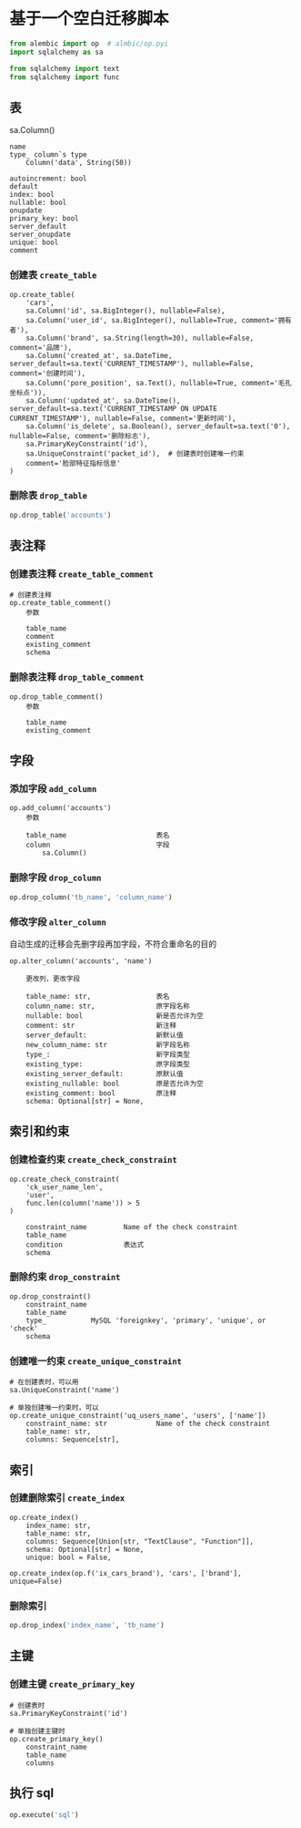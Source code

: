 # 基于一个空白迁移脚本

```python
from alembic import op  # almbic/op.pyi
import sqlalchemy as sa

from sqlalchemy import text
from sqlalchemy import func
```

## 表

sa.Column()

```text
name
type_ column`s type
    Column('data', String(50))

autoincrement: bool
default
index: bool
nullable: bool
onupdate
primary_key: bool
server_default
server_onupdate
unique: bool
comment
```

### 创建表 `create_table`

```text
op.create_table(
    'cars',
    sa.Column('id', sa.BigInteger(), nullable=False),
    sa.Column('user_id', sa.BigInteger(), nullable=True, comment='拥有者'),
    sa.Column('brand', sa.String(length=30), nullable=False, comment='品牌'),
    sa.Column('created_at', sa.DateTime, server_default=sa.text('CURRENT_TIMESTAMP'), nullable=False, comment='创建时间'),
    sa.Column('pore_position', sa.Text(), nullable=True, comment='毛孔坐标点')),
    sa.Column('updated_at', sa.DateTime(), server_default=sa.text('CURRENT_TIMESTAMP ON UPDATE CURRENT_TIMESTAMP'), nullable=False, comment='更新时间'),
    sa.Column('is_delete', sa.Boolean(), server_default=sa.text('0'), nullable=False, comment='删除标志'),
    sa.PrimaryKeyConstraint('id'),
    sa.UniqueConstraint('packet_id'),  # 创建表时创建唯一约束
    comment='脸部特征指标信息'
)
```

### 删除表 `drop_table`

```python
op.drop_table('accounts')
```

## 表注释

### 创建表注释 `create_table_comment`

```text
# 创建表注释
op.create_table_comment()
    参数

    table_name
    comment
    existing_comment
    schema
```

### 删除表注释 `drop_table_comment`

```text
op.drop_table_comment()
    参数

    table_name
    existing_comment
```

## 字段

### 添加字段 `add_column`

```text
op.add_column('accounts')
    参数

    table_name                      表名
    column                          字段
        sa.Column()
```

### 删除字段 `drop_column`

```python
op.drop_column('tb_name', 'column_name')
```

### 修改字段 `alter_column`

自动生成的迁移会先删字段再加字段，不符合重命名的目的

```text
op.alter_column('accounts', 'name')

    更改列，更改字段

    table_name: str,                表名
    column_name: str,               原字段名称
    nullable: bool                  新是否允许为空
    comment: str                    新注释
    server_default:                 新默认值
    new_column_name: str            新字段名称
    type_:                          新字段类型
    existing_type:                  原字段类型
    existing_server_default:        原默认值
    existing_nullable: bool         原是否允许为空
    existing_comment: bool          原注释
    schema: Optional[str] = None,
```

## 索引和约束

### 创建检查约束 `create_check_constraint`

```text
op.create_check_constraint(
    'ck_user_name_len',
    'user',
    func.len(column('name')) > 5
)

    constraint_name         Name of the check constraint
    table_name
    condition               表达式
    schema

```

### 删除约束 `drop_constraint`

```text
op.drop_constraint()
    constraint_name
    table_name
    type_           MySQL 'foreignkey', 'primary', 'unique', or 'check'
    schema
```

### 创建唯一约束 `create_unique_constraint`

```text
# 在创建表时，可以用
sa.UniqueConstraint('name')

# 单独创建唯一约束时，可以
op.create_unique_constraint('uq_users_name', 'users', ['name'])
    constraint_name: str            Name of the check constraint
    table_name: str,
    columns: Sequence[str],
```

## 索引

### 创建删除索引 `create_index`

```text
op.create_index()
    index_name: str,
    table_name: str,
    columns: Sequence[Union[str, "TextClause", "Function"]],
    schema: Optional[str] = None,
    unique: bool = False,

op.create_index(op.f('ix_cars_brand'), 'cars', ['brand'], unique=False)
```

### 删除索引

```python
op.drop_index('index_name', 'tb_name')
```

## 主键

### 创建主键 `create_primary_key`

```text
# 创建表时
sa.PrimaryKeyConstraint('id')

# 单独创建主键时
op.create_primary_key()
    constraint_name
    table_name
    columns
```

## 执行 sql

```python
op.execute('sql')
```
